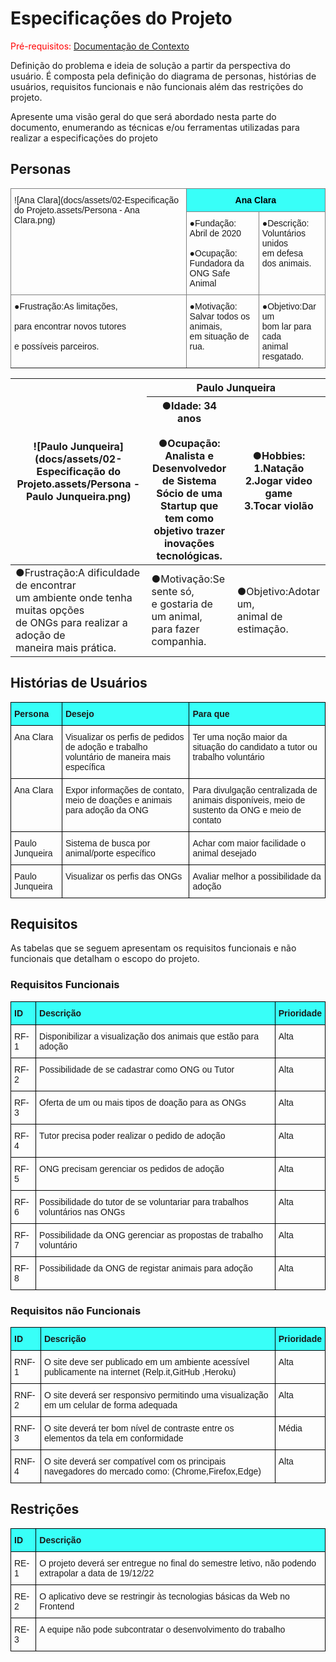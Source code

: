 # Especificações do Projeto

<span style="color:red">Pré-requisitos: <a href="1-Documentação de Contexto.md"> Documentação de Contexto</a></span>

Definição do problema e ideia de solução a partir da perspectiva do usuário. É composta pela definição do  diagrama de personas, histórias de usuários, requisitos funcionais e não funcionais além das restrições do projeto.

Apresente uma visão geral do que será abordado nesta parte do documento, enumerando as técnicas e/ou ferramentas utilizadas para realizar a especificações do projeto

## Personas

<style type="text/css">
.tg  {border-collapse:collapse;border-spacing:0;}
.tg td{border-color:black;border-style:solid;border-width:1px;font-family:Arial, sans-serif;font-size:14px;
  overflow:hidden;padding:10px 5px;word-break:normal;}
.tg th{border-color:black;border-style:solid;border-width:1px;font-family:Arial, sans-serif;font-size:14px;
  font-weight:normal;overflow:hidden;padding:10px 5px;word-break:normal;}
.tg .tg-0pky{border-color:inherit;text-align:left;vertical-align:top}
.tg .tg-pie6{background-color:#38fff8;border-color:inherit;color:#000000;text-align:center;vertical-align:middle}
</style>
<table class="tg">
<thead>
  <tr>
    <th class="tg-0pky" rowspan="2">
    ![Ana Clara](docs/assets/02-Especificação do Projeto.assets/Persona - Ana Clara.png)
    </th>
    <th class="tg-pie6" colspan="2"><span style="font-weight:bold">Ana Clara</span></th>
  </tr>
  <tr>
    <th class="tg-0pky">●Fundação: Abril de 2020<br><br>●Ocupação: Fundadora da<br>ONG Safe Animal</th>
    <th class="tg-0pky">●Descrição: <br>Voluntários unidos <br>em defesa <br>dos animais.</th>
  </tr>
</thead>
<tbody>
  <tr>
    <td class="tg-0pky">●Frustração:As limitações,<br><br>para encontrar novos tutores<br><br>e possíveis parceiros.</td>
    <td class="tg-0pky">●Motivação:<br>Salvar todos os animais,<br>em situação de rua.</td>
    <td class="tg-0pky">●Objetivo:Dar um<br>bom lar para cada<br>animal resgatado.</td>
  </tr>
</tbody>
</table>

<table>
<thead>
  <tr>
    <th rowspan="2">
    ![Paulo Junqueira](docs/assets/02-Especificação do Projeto.assets/Persona - Paulo Junqueira.png)
    </th>
    <th colspan="2">Paulo Junqueira</th>
  </tr>
  <tr>
    <th>●Idade: 34 anos<br><br>●Ocupação: Analista e<br>Desenvolvedor de Sistema<br>Sócio de uma Startup que <br>tem como objetivo trazer<br>inovações tecnológicas.<br></th>
    <th>●Hobbies:<br>1.Natação<br>2.Jogar video game<br>3.Tocar violão<br></th>
  </tr>
</thead>
<tbody>
  <tr>
    <td>●Frustração:A dificuldade de encontrar<br> um ambiente onde tenha muitas opções<br>de ONGs para realizar a adoção de <br>maneira mais prática.<br></td>
    <td>●Motivação:Se sente só,<br>e gostaria de um animal,<br>para fazer companhia.<br></td>
    <td>●Objetivo:Adotar um,<br>animal de estimação.<br></td>
  </tr>
</tbody>
</table>

## Histórias de Usuários

<style type="text/css">
.tg  {border-collapse:collapse;border-spacing:0;}
.tg td{border-color:black;border-style:solid;border-width:1px;font-family:Arial, sans-serif;font-size:14px;
  overflow:hidden;padding:10px 5px;word-break:normal;}
.tg th{border-color:black;border-style:solid;border-width:1px;font-family:Arial, sans-serif;font-size:14px;
  font-weight:normal;overflow:hidden;padding:10px 5px;word-break:normal;}
.tg .tg-99c3{background-color:#38fff8;text-align:left;vertical-align:top}
.tg .tg-0lax{text-align:left;vertical-align:top}
</style>
<table class="tg">
<thead>
  <tr>
    <th class="tg-99c3"><span style="font-weight:bold">Persona</span></th>
    <th class="tg-99c3"><span style="font-weight:bold">Desejo</span></th>
    <th class="tg-99c3"><span style="font-weight:bold">Para que</span></th>
  </tr>
</thead>
<tbody>
  <tr>
    <td class="tg-0lax">Ana Clara</td>
    <td class="tg-0lax">Visualizar os perfis de pedidos de adoção e trabalho voluntário de maneira mais específica</td>
    <td class="tg-0lax">Ter uma noção maior da situação do candidato a tutor ou trabalho voluntário</td>
  </tr>
  <tr>
    <td class="tg-0lax">Ana Clara</td>
    <td class="tg-0lax">Expor informações de contato, meio de doações e animais para adoção da ONG</td>
    <td class="tg-0lax">Para divulgação centralizada de animais disponíveis, meio de sustento da ONG e meio de contato</td>
  </tr>
  <tr>
    <td class="tg-0lax">Paulo Junqueira</td>
    <td class="tg-0lax">Sistema de busca por animal/porte específico</td>
    <td class="tg-0lax">Achar com maior facilidade o animal desejado</td>
  </tr>
  <tr>
    <td class="tg-0lax">Paulo Junqueira</td>
    <td class="tg-0lax">Visualizar os perfis das ONGs</td>
    <td class="tg-0lax">Avaliar melhor a possibilidade da adoção</td>
  </tr>
</tbody>
</table>

## Requisitos

As tabelas que se seguem apresentam os requisitos funcionais e não funcionais que detalham o escopo do projeto.

### Requisitos Funcionais

<style type="text/css">
.tg  {border-collapse:collapse;border-spacing:0;}
.tg td{border-color:black;border-style:solid;border-width:1px;font-family:Arial, sans-serif;font-size:14px;
  overflow:hidden;padding:10px 5px;word-break:normal;}
.tg th{border-color:black;border-style:solid;border-width:1px;font-family:Arial, sans-serif;font-size:14px;
  font-weight:normal;overflow:hidden;padding:10px 5px;word-break:normal;}
.tg .tg-99c3{background-color:#38fff8;text-align:left;vertical-align:top}
.tg .tg-0lax{text-align:left;vertical-align:top}
</style>
<table class="tg">
<thead>
  <tr>
    <th class="tg-99c3"><span style="font-weight:bold">ID</span></th>
    <th class="tg-99c3"><span style="font-weight:bold">Descrição</span></th>
    <th class="tg-99c3"><span style="font-weight:bold">Prioridade</span></th>
  </tr>
</thead>
<tbody>
  <tr>
    <td class="tg-0lax">RF-1</td>
    <td class="tg-0lax">Disponibilizar a visualização dos animais que estão para adoção</td>
    <td class="tg-0lax">Alta</td>
  </tr>
  <tr>
    <td class="tg-0lax">RF-2</td>
    <td class="tg-0lax">Possibilidade de se cadastrar como ONG ou Tutor</td>
    <td class="tg-0lax">Alta</td>
  </tr>
  <tr>
    <td class="tg-0lax">RF-3</td>
    <td class="tg-0lax">Oferta de um ou mais tipos de doação para as ONGs</td>
    <td class="tg-0lax">Alta</td>
  </tr>
  <tr>
    <td class="tg-0lax">RF-4</td>
    <td class="tg-0lax">Tutor precisa poder realizar o pedido de adoção</td>
    <td class="tg-0lax">Alta</td>
  </tr>
  <tr>
    <td class="tg-0lax">RF-5</td>
    <td class="tg-0lax">ONG precisam gerenciar os pedidos de adoção</td>
    <td class="tg-0lax">Alta</td>
  </tr>
  <tr>
    <td class="tg-0lax">RF-6</td>
    <td class="tg-0lax">Possibilidade do tutor de se voluntariar para trabalhos voluntários nas ONGs</td>
    <td class="tg-0lax">Alta</td>
  </tr>
  <tr>
    <td class="tg-0lax">RF-7</td>
    <td class="tg-0lax">Possibilidade da  ONG gerenciar as propostas de trabalho voluntário</td>
    <td class="tg-0lax">Alta</td>
  </tr>
  <tr>
    <td class="tg-0lax">RF-8</td>
    <td class="tg-0lax">Possibilidade da ONG de registar animais para adoção</td>
    <td class="tg-0lax">Alta</td>
  </tr>
</tbody>
</table>


### Requisitos não Funcionais

<style type="text/css">
.tg  {border-collapse:collapse;border-spacing:0;}
.tg td{border-color:black;border-style:solid;border-width:1px;font-family:Arial, sans-serif;font-size:14px;
  overflow:hidden;padding:10px 5px;word-break:normal;}
.tg th{border-color:black;border-style:solid;border-width:1px;font-family:Arial, sans-serif;font-size:14px;
  font-weight:normal;overflow:hidden;padding:10px 5px;word-break:normal;}
.tg .tg-99c3{background-color:#38fff8;text-align:left;vertical-align:top}
.tg .tg-0lax{text-align:left;vertical-align:top}
</style>
<table class="tg">
<thead>
  <tr>
    <th class="tg-99c3"><span style="font-weight:bold">ID</span></th>
    <th class="tg-99c3"><span style="font-weight:bold">Descrição</span></th>
    <th class="tg-99c3"><span style="font-weight:bold">Prioridade</span></th>
  </tr>
</thead>
<tbody>
  <tr>
    <td class="tg-0lax">RNF-1</td>
    <td class="tg-0lax">O site deve ser publicado em um ambiente acessível publicamente na internet (Relp.it,GitHub ,Heroku)</td>
    <td class="tg-0lax">Alta</td>
  </tr>
  <tr>
    <td class="tg-0lax">RNF-2</td>
    <td class="tg-0lax">O site deverá ser responsivo permitindo uma visualização em um celular de forma adequada</td>
    <td class="tg-0lax">Alta</td>
  </tr>
  <tr>
    <td class="tg-0lax">RNF-3</td>
    <td class="tg-0lax">O site deverá ter bom nível de contraste entre os elementos da tela em conformidade</td>
    <td class="tg-0lax">Média</td>
  </tr>
  <tr>
    <td class="tg-0lax">RNF-4</td>
    <td class="tg-0lax">O site deverá ser compatível com os principais navegadores do mercado como: (Chrome,Firefox,Edge)</td>
    <td class="tg-0lax">Alta</td>
  </tr>
</tbody>
</table>

## Restrições

<style type="text/css">
.tg  {border-collapse:collapse;border-spacing:0;}
.tg td{border-color:black;border-style:solid;border-width:1px;font-family:Arial, sans-serif;font-size:14px;
  overflow:hidden;padding:10px 5px;word-break:normal;}
.tg th{border-color:black;border-style:solid;border-width:1px;font-family:Arial, sans-serif;font-size:14px;
  font-weight:normal;overflow:hidden;padding:10px 5px;word-break:normal;}
.tg .tg-99c3{background-color:#38fff8;text-align:left;vertical-align:top}
.tg .tg-0lax{text-align:left;vertical-align:top}
</style>
<table class="tg">
<thead>
  <tr>
    <th class="tg-99c3"><span style="font-weight:bold">ID</span></th>
    <th class="tg-99c3"><span style="font-weight:bold">Descrição</span></th>
  </tr>
</thead>
<tbody>
  <tr>
    <td class="tg-0lax">RE-1</td>
    <td class="tg-0lax">O projeto deverá ser entregue no final do semestre letivo, não podendo extrapolar a data de 19/12/22</td>
  </tr>
  <tr>
    <td class="tg-0lax">RE-2</td>
    <td class="tg-0lax">O aplicativo deve se restringir às tecnologias básicas da Web no Frontend</td>
  </tr>
  <tr>
    <td class="tg-0lax">RE-3</td>
    <td class="tg-0lax">A equipe não pode subcontratar o desenvolvimento do trabalho</td>
  </tr>
</tbody>
</table>
